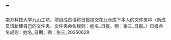 # -
南方科技大学九山工坊，项目成员请将日报提交在此仓库下本人的文件夹中（新成员请新建自己的文件夹，文件夹命名规则：姓名_日报，例：张三_日报。）日报命名规则：姓名_日期，例：张三_20250628
